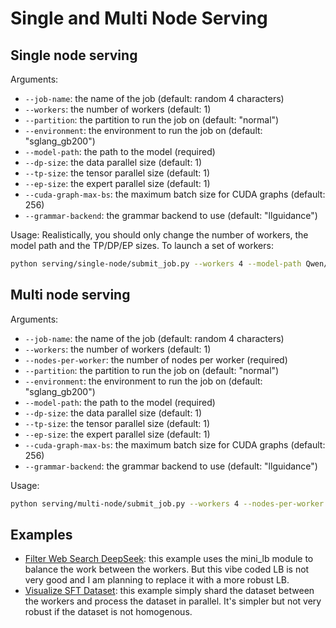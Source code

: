 # Single and Multi Node Serving

## Single node serving

Arguments:
- `--job-name`: the name of the job (default: random 4 characters)
- `--workers`: the number of workers (default: 1)
- `--partition`: the partition to run the job on (default: "normal")
- `--environment`: the environment to run the job on (default: "sglang_gb200")
- `--model-path`: the path to the model (required)
- `--dp-size`: the data parallel size (default: 1)
- `--tp-size`: the tensor parallel size (default: 1)
- `--ep-size`: the expert parallel size (default: 1)
- `--cuda-graph-max-bs`: the maximum batch size for CUDA graphs (default: 256)
- `--grammar-backend`: the grammar backend to use (default: "llguidance")

Usage:
Realistically, you should only change the number of workers, the model path and the TP/DP/EP sizes. To launch a set of workers:

```bash
python serving/single-node/submit_job.py --workers 4 --model-path Qwen/Qwen3-Embedding-4B --dp-size 4
```

## Multi node serving

Arguments:
- `--job-name`: the name of the job (default: random 4 characters)
- `--workers`: the number of workers (default: 1)
- `--nodes-per-worker`: the number of nodes per worker (required)
- `--partition`: the partition to run the job on (default: "normal")
- `--environment`: the environment to run the job on (default: "sglang_gb200")
- `--model-path`: the path to the model (required)
- `--dp-size`: the data parallel size (default: 1)
- `--tp-size`: the tensor parallel size (default: 1)
- `--ep-size`: the expert parallel size (default: 1)
- `--cuda-graph-max-bs`: the maximum batch size for CUDA graphs (default: 256)
- `--grammar-backend`: the grammar backend to use (default: "llguidance")

Usage:

```bash
python serving/multi-node/submit_job.py --workers 4 --nodes-per-worker 4 --model-path deepseek-ai/DeepSeek-V3.1 --tp-size 16
```

## Examples
- [Filter Web Search DeepSeek](examples/filter_web_search_deepseek.py): this example uses the mini_lb module to balance the work between the workers. But this vibe coded LB is not very good and I am planning to replace it with a more robust LB.
- [Visualize SFT Dataset](examples/visualize_sft_dataset.py): this example simply shard the dataset between the workers and process the dataset in parallel. It's simpler but not very robust if the dataset is not homogenous.
